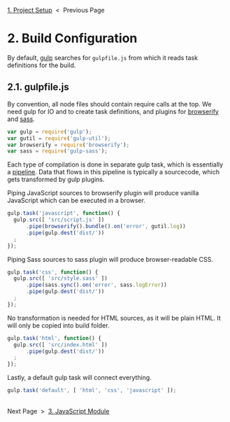 [1. Project Setup][setup] &nbsp;&lt;&nbsp; Previous Page

[setup]: 1_setup.sh.md

# 2. Build Configuration

By default, [gulp][gulp] searches for `gulpfile.js` from which it reads task
definitions for the build.

[gulp]: https://github.com/gulpjs/gulp

## 2.1. gulpfile.js

By convention, all node files should contain require calls at the top. We need
gulp for IO and to create task definitions, and plugins for
[browserify][browserify] and [sass][sass].

[browserify]: https://github.com/substack/node-browserify
[sass]: https://github.com/sass/sass

```js
var gulp = require('gulp');
var gutil = require('gulp-util');
var browserify = require('browserify');
var sass = require('gulp-sass');
```

Each type of compilation is done in separate gulp task, which is essentially
a [pipeline][pipeline]. Data that flows in this pipeline is typically a
sourcecode, which gets transformed by gulp plugins.

[pipeline]: https://en.wikipedia.org/wiki/Pipeline_(software)

Piping JavaScript sources to browserify plugin will produce vanilla JavaScript
which can be executed in a browser.

```js
gulp.task('javascript', function() {
  gulp.src([ 'src/script.js' ])
      .pipe(browserify().bundle().on('error', gutil.log))
      .pipe(gulp.dest('dist/'))
  ;
});
```

Piping Sass sources to sass plugin will produce browser-readable CSS.

```js
gulp.task('css', function() {
  gulp.src([ 'src/style.sass' ])
      .pipe(sass.sync().on('error', sass.logError))
      .pipe(gulp.dest('dist/'))
  ;
});
```

No transformation is needed for HTML sources, as it will be plain HTML. It will
only be copied into build folder.

```js
gulp.task('html', function() {
  gulp.src([ 'src/index.html' ])
      .pipe(gulp.dest('dist/'))
  ;
});
```

Lastly, a default gulp task will connect everything.

```js
gulp.task('default', [ 'html', 'css', 'javascript' ]);
```

&nbsp;<br>
Next Page &nbsp;&gt;&nbsp; [3. JavaScript Module][js-module]

[js-module]: 3_script.js.md

